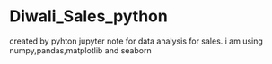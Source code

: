 # Diwali_Sales_python
created by pyhton jupyter note for data analysis for sales.
i am using numpy,pandas,matplotlib and seaborn 
